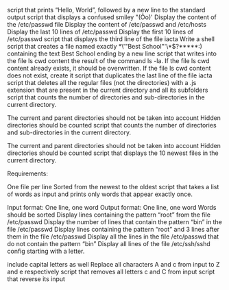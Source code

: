 script that prints “Hello, World”, followed by a new line to the standard output
script that displays a confused smiley "(Ôo)'
Display the content of the /etc/passwd file
Display the content of /etc/passwd and /etc/hosts
Display the last 10 lines of /etc/passwd
Display the first 10 lines of /etc/passwd
script that displays the third line of the file iacta
Write a shell script that creates a file named exactly \*\\'"Best School"\'\\*$\?\*\*\*\*\*:) containing the text Best School ending by a new line
 script that writes into the file ls cwd content the result of the command ls -la. If the file ls cwd content already exists, it should be overwritten. If the file ls cwd content does not exist, create it
script that duplicates the last line of the file iacta
script that deletes all the regular files (not the directories) with a .js extension that are present in the current directory and all its subfolders
script that counts the number of directories and sub-directories in the current directory.

The current and parent directories should not be taken into account
Hidden directories should be counted
script that counts the number of directories and sub-directories in the current directory.

The current and parent directories should not be taken into account
Hidden directories should be counted
script that displays the 10 newest files in the current directory.

Requirements:

One file per line
Sorted from the newest to the oldest
script that takes a list of words as input and prints only words that appear exactly once.

Input format: One line, one word
Output format: One line, one word
Words should be sorted
Display lines containing the pattern “root” from the file /etc/passwd
Display the number of lines that contain the pattern “bin” in the file /etc/passwd
Display lines containing the pattern “root” and 3 lines after them in the file /etc/passwd
Display all the lines in the file /etc/passwd that do not contain the pattern “bin”
Display all lines of the file /etc/ssh/sshd config starting with a letter.

include capital letters as well
Replace all characters A and c from input to Z and e respectively
script that removes all letters c and C from input
script that reverse its input
